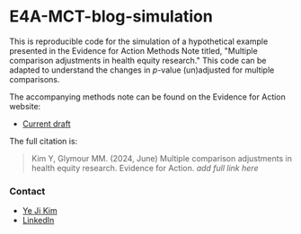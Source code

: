 # E4A-MCT-blog-simulation

This is reproducible code for the simulation of a hypothetical example presented in the Evidence for Action Methods Note titled, "Multiple comparison adjustments in health equity research." This code can be adapted to understand the changes in _p_-value (un)adjusted for multiple comparisons.

The accompanying methods note can be found on the Evidence for Action website:
- [Current draft](https://docs.google.com/document/d/16wju_x_4MCVc8dFX8YZ4FXUlqnWEMORszjYphag9mg4/edit?usp=sharing)

The full citation is: 
> Kim Y, Glymour MM. (2024, June) Multiple comparison adjustments in health equity research. Evidence for Action. _add full link here_

### Contact
- [Ye Ji Kim](ykim282@gmail.com)
- [LinkedIn](www.linkedin.com/in/yejikim2)
